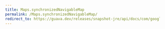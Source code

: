 ```yaml
---
title: Maps.synchronizedNavigableMap
permalink: /Maps.synchronizedNavigableMap/
redirect_to: https://guava.dev/releases/snapshot-jre/api/docs/com/google/common/collect/Maps.html#synchronizedNavigableMap-java.util.NavigableMap-
---
```

